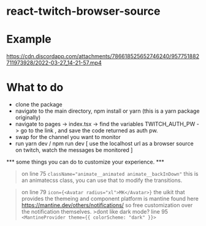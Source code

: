 # react-twitch-browser-source

# Example
https://cdn.discordapp.com/attachments/786618525652746240/957751882711973928/2022-03-27_14-21-57.mp4


# What to do

- clone the package
- navigate to the main directory, npm install or yarn (this is a yarn package originally)
- navigate to pages -> index.tsx -> find the variables TWITCH_AUTH_PW -> go to the link , and save the code returned as auth pw.
- swap <yourchannelname> for the channel you want to monitor
- run yarn dev / npm run dev [ use the localhost url as a browser source on twitch, watch the messages be monitored ]

*** some things you can do to customize your experience. ***
  > on line 75 `className="animate__animated animate__backInDown"`
  this is an animatecss class, you can use that to modify the transitions.

  >on line 79 ` icon={<Avatar radius="xl">MK</Avatar>} `
    the uikit that provides the themeing and component platform is mantine found here https://mantine.dev/others/notifications/
  so free customization over the notification themselves.
    >dont like dark mode? line 95 `<MantineProvider theme={{ colorScheme: "dark" }}>` 
